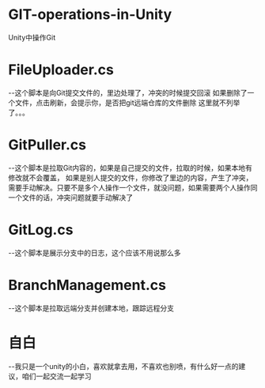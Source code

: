# GIT-operations-in-Unity
Unity中操作Git
# FileUploader.cs   
--这个脚本是向Git提交文件的，里边处理了，冲突的时候提交回滚
如果删除了一个文件，点击刷新，会提示你，是否把git远端仓库的文件删除
这里就不列举了。。。
# GitPuller.cs
--这个脚本是拉取Git内容的，如果是自己提交的文件，拉取的时候，如果本地有修改就不会覆盖，
如果是别人提交的文件，你修改了里边的内容，产生了冲突，需要手动解决。只要不是多个人操作一个文件，就没问题，如果需要两个人操作同一个文件的话，冲突问题就要手动解决了
# GitLog.cs
--这个脚本是展示分支中的日志，这个应该不用说那么多
# BranchManagement.cs
--这个脚本是拉取远端分支并创建本地，跟踪远程分支


# 自白
--我只是一个unity的小白，喜欢就拿去用，不喜欢也别喷，有什么好一点的建议，咱们一起交流一起学习
